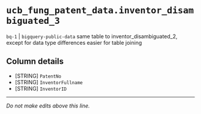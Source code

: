 # `ucb_fung_patent_data.inventor_disambiguated_3`
`bq-1` | `bigquery-public-data`
same table to inventor_disambiguated_2, except for data type differences easier for table joining

## Column details
* [STRING]    `PatentNo`
* [STRING]    `InventorFullname`
* [STRING]    `InventorID`

-------------------------------------------------------------------------------
*Do not make edits above this line.*
